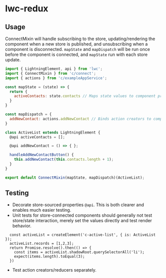 # lwc-redux

## Usage
ConnectMixin will handle subscribing to the store, updating/rendering the component when a new store is published, and unsubscribing when a component is disconnected.  `mapState` and `mapDispatch` will be run once before the component is connected, and `mapState` run with each store update.

```javascript
import { LightningElement, api } from 'lwc';
import { ConnectMixin } from 'c/connect';
import { actions } from 'c/exampleAppService';

const mapState = (state) => {
  return {
    activeContacts: state.contacts // Maps state values to component properties
  }
}

const mapDispatch = {
  addNewContact: actions.addNewContact // Binds action creators to component properties
}

class ActiveList extends LightningElement {
  @api activeContacts = [];

  @api addNewContact = () => { };

  handleAddNewContactButton() {
    this.addNewContact(this.contacts.length + 1);
  }
}

export default ConnectMixin(mapState, mapDispatch)(ActiveList);
```

## Testing
- Decorate store-sourced properties `@api`. This is both clearer and enables much easier testing.
- Unit tests for store-connected components should generally not test store/state interaction, merely set the values directly and test render behavior.  
```
  const activeList = createElement('c-active-list', { is: ActiveList });
  activeList.records = [1,2,3];
  return Promise.resolve().then(() => {
    const items = activeList.shadowRoot.querySelectorAll('li');
    expect(items.length).toEqual(3);
  })
```
- Test action creators/reducers separately.